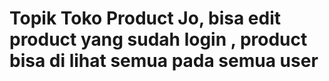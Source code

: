 # Topik Toko Product Jo, bisa edit product yang sudah login , product bisa di lihat semua pada semua user

